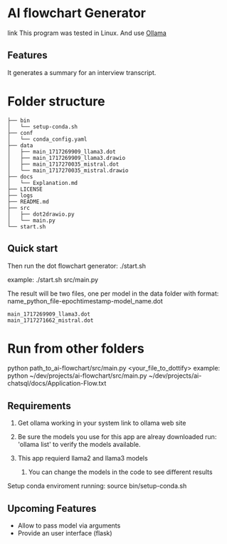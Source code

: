 # AI flowchart Generator

link
This program was tested in Linux.
And use [Ollama](https://ollama.com/)


## Features
 
It generates a summary for an interview transcript. 

# Folder structure

    ├── bin
    │   └── setup-conda.sh
    ├── conf
    │   └── conda_config.yaml
    ├── data
    │   ├── main_1717269909_llama3.dot
    │   ├── main_1717269909_llama3.drawio
    │   ├── main_1717270035_mistral.dot
    │   └── main_1717270035_mistral.drawio
    ├── docs
    │   └── Explanation.md
    ├── LICENSE
    ├── logs
    ├── README.md
    ├── src
    │   ├── dot2drawio.py
    │   └── main.py
    └── start.sh


## Quick start

Then run the dot flowchart generator:
./start.sh <path to your file>

example: 
./start.sh src/main.py

The result will be two files, one per model in the data folder with format:
name_python_file-epochtimestamp-model_name.dot

    main_1717269909_llama3.dot
    main_1717271662_mistral.dot

# Run from other folders
python path_to_ai-flowchart/src/main.py <your_file_to_dottify>
example:
python ~/dev/projects/ai-flowchart/src/main.py ~/dev/projects/ai-chatsql/docs/Application-Flow.txt


## Requirements

1) Get ollama working in your system
    link to ollama web site

2) Be sure the models you use for this app are alreay downloaded
        run: 'ollama list' to verify the models available.

3) This app requierd llama2 and llama3 models
   1) You can change the models in the code to see different results
   
Setup conda enviroment running:
source bin/setup-conda.sh

## Upcoming Features

* Allow to pass model via arguments
* Provide an user interface (flask)
